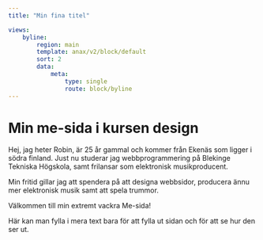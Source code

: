 ```yaml
---
title: "Min fina titel"

views:
    byline:
        region: main
        template: anax/v2/block/default
        sort: 2
        data:
            meta:
                type: single
                route: block/byline
---
```

Min me-sida i kursen design
=========================

Hej, jag heter Robin, är 25 år gammal och kommer från Ekenäs som ligger i södra finland.
Just nu studerar jag webbprogrammering på Blekinge Tekniska Högskola, samt frilansar
som elektronisk musikproducent.

Min fritid gillar jag att spendera på att designa webbsidor, producera ännu mer elektronisk
musik samt att spela trummor.

Välkommen till min extremt vackra Me-sida!

Här kan man fylla i mera text bara för att fylla ut sidan och för att se hur den ser ut.
